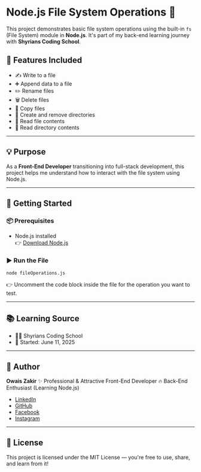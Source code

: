 # Node.js File System Operations 🚀

This project demonstrates basic file system operations using the built-in `fs` (File System) module in **Node.js**. It's part of my back-end learning journey with **Shyrians Coding School**.

## 📁 Features Included

- ✍️ Write to a file
- ➕ Append data to a file
- ✏️ Rename files
- 🗑️ Delete files
- 📄 Copy files
- 📂 Create and remove directories
- 📃 Read file contents
- 📁 Read directory contents

---

## 💡 Purpose

As a **Front-End Developer** transitioning into full-stack development, this project helps me understand how to interact with the file system using Node.js.

---

## 🚀 Getting Started

### 📦 Prerequisites

- Node.js installed  
  👉 [Download Node.js](https://nodejs.org/)

### ▶️ Run the File

```bash
node fileOperations.js
```

👉 Uncomment the code block inside the file for the operation you want to test.

---

## 📚 Learning Source

- 👨‍🏫 Shyrians Coding School
- 📅 Started: June 11, 2025

---

## 👤 Author

**Owais Zakir**
✨ Professional & Attractive Front-End Developer
🔥 Back-End Enthusiast (Learning Node.js)

- [LinkedIn](https://linkedin.com/in/owaiszakir)
- [GitHub](https://github.com/owaiszakir)
- [Facebook](https://facebook.com/owaiszakirdev)
- [Instagram](https://instagram.com/owaiszakirdev)

---

## 📜 License

This project is licensed under the MIT License — you're free to use, share, and learn from it!
